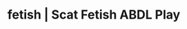 ---
categories:
- Queer Kinks
- Real Couples
- Gender-Fluid
- Roleplay Fantasies
- Femdom
image: /assets/images/1747714247033.webp
layout: post
schema:
  description: Premium adult content featuring ABDL Play, Scat Fetish. High-quality
    artwork with provocative themes.
  keywords:
  - Roleplay Fantasies
  - Real Couples
  - Nerdy Seduction
  - ABDL Play
  - Slow Burn
  - Queer Kinks
  - Scat Fetish
  name: 1747714247033 | ABDL Play Scat Fetish
  type: VisualArtwork
seo:
  description: Featured content with artistic ABDL Play, Scat Fetish. HD images available.
  keywords: ABDL Play, Scat Fetish
  og_image: /assets/images/1747714247033.webp
  schema_type: VisualArtwork
tags:
- '#fetish'
- ABDL Play
- Scat Fetish
title: fetish | Scat Fetish ABDL Play
---